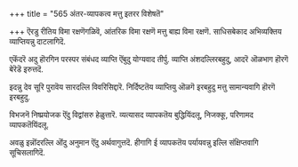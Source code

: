 +++
title = "565 अंतर-व्यापकत्व मत्तु इतरर विशेषतॆ"

+++
ऎरडु रीतिय विमा रक्षणॆगळिवॆ, आंतरिक विमा रक्षणॆ मत्तु बाह्य विमा रक्षणॆ. साधिसबेकाद अभिव्यक्तिय व्याप्तियन्नु दाटलागिदॆ.

एकॆंदरॆ अदु हॊरगिन परस्पर संबंधद व्याप्ति ऎंबुदु योग्यवाद तीर्पु. व्याप्ति अंशदल्लिरबहुदु, आदरॆ ऒळभाग हॊरगॆ बेरॆडॆ इरुत्तदॆ.

इदन्नु देव सूरि पुरावॆय सारदल्लि विवरिसिद्दारॆ. निर्दिष्टतॆय व्याप्तियु ऒळगॆ इरबहुदु मत्तु सामान्यवागि हॊरगॆ इरबहुदु.

विभजनॆ निष्प्रयोजक ऎंदु विद्वांसरु हेळुत्तारॆ. व्यत्यासद व्यापकतॆय बुद्धियिंदलू, निजक्कू, परिणामद व्यापकतॆयिंदलू.

अवळु इन्नॊंदरल्लि ऒंदु अनुमान ऎंदु अर्थवागुत्तदॆ. हीगागि ई व्यापकतॆय पर्यायवन्नु इल्लि संक्षिप्तवागि सूचिसलागिदॆ.

